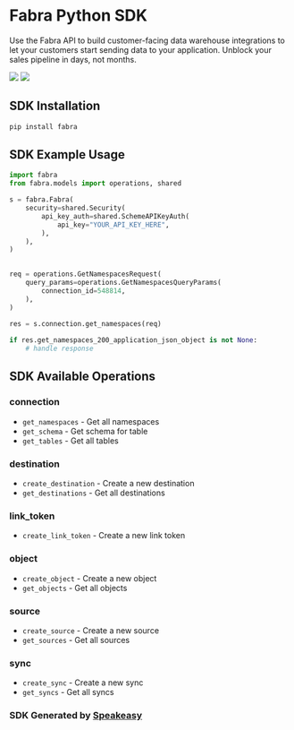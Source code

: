 # Fabra Python SDK

<div align="left">
   <p>Use the Fabra API to build customer-facing data warehouse integrations to let your customers start sending data to your application. Unblock your sales pipeline in days, not months.</p>
   <a href="https://github.com/fabra-io/python-sdk/actions"><img src="https://img.shields.io/github/actions/workflow/status/fabra-io/python-sdk/speakeasy_sdk_generation.yml?style=for-the-badge" /></a>
   <a href="https://www.fabra.io/#Email-Hero"><img src="https://img.shields.io/static/v1?label=Docs&message=Sign Up&color=2ca47c&style=for-the-badge" /></a>
</div>

<!-- Start SDK Installation -->
## SDK Installation

```bash
pip install fabra
```
<!-- End SDK Installation -->

## SDK Example Usage
<!-- Start SDK Example Usage -->
```python
import fabra
from fabra.models import operations, shared

s = fabra.Fabra(
    security=shared.Security(
        api_key_auth=shared.SchemeAPIKeyAuth(
            api_key="YOUR_API_KEY_HERE",
        ),
    ),
)

   
req = operations.GetNamespacesRequest(
    query_params=operations.GetNamespacesQueryParams(
        connection_id=548814,
    ),
)
    
res = s.connection.get_namespaces(req)

if res.get_namespaces_200_application_json_object is not None:
    # handle response
```
<!-- End SDK Example Usage -->

<!-- Start SDK Available Operations -->
## SDK Available Operations


### connection

* `get_namespaces` - Get all namespaces
* `get_schema` - Get schema for table
* `get_tables` - Get all tables

### destination

* `create_destination` - Create a new destination
* `get_destinations` - Get all destinations

### link_token

* `create_link_token` - Create a new link token

### object

* `create_object` - Create a new object
* `get_objects` - Get all objects

### source

* `create_source` - Create a new source
* `get_sources` - Get all sources

### sync

* `create_sync` - Create a new sync
* `get_syncs` - Get all syncs
<!-- End SDK Available Operations -->

### SDK Generated by [Speakeasy](https://docs.speakeasyapi.dev/docs/using-speakeasy/client-sdks)
